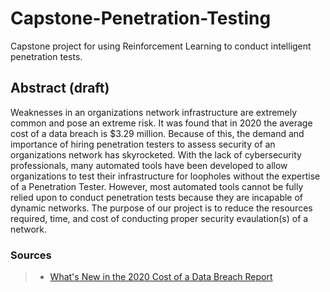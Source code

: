 # Capstone-Penetration-Testing
Capstone project for using Reinforcement Learning to conduct intelligent penetration tests.

## Abstract (draft)

Weaknesses in an organizations network infrastructure are extremely common and pose an extreme risk. It was found that in 2020 the average cost of a data breach is $3.29 million. Because of this, the demand and importance of hiring penetration testers to assess security of an organizations network has skyrocketed. With the lack of cybersecurity professionals, many automated tools have been developed to allow organizations to test their infrastructure for loopholes without the expertise of a Penetration Tester. However, most automated tools cannot be fully relied upon to conduct penetration tests because they are incapable of dynamic networks. The purpose of our project is to reduce the resources required, time, and cost of conducting proper security evaulation(s) of  a network.


### Sources

> - [What's New in the 2020 Cost of a Data Breach Report](https://securityintelligence.com/posts/whats-new-2020-cost-of-a-data-breach-report/)